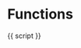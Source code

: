 <script setup>
    import Firewall from '../components/Firewall.vue';
    import { ref, onMounted, getCurrentInstance, useAttrs } from 'vue'
    import { createClient } from '@supabase/supabase-js'

    const access_token = ref(null);
    const user_email = ref(null);
    
    const instance = getCurrentInstance();
    const apikey = instance.appContext.config.globalProperties.$apikey;
    const url = instance.appContext.config.globalProperties.$url;
    const rUrl = instance.appContext.config.globalProperties.$rUrl;

    const supabase = createClient(url, apikey)
    const loading = ref(false);

    const scripts = ref([]);

    const _getScripts = async () => {

        // Use the path-based approach: /functions/v1/r-proxy/get-scripts
        const { data, error } = await supabase.functions.invoke('get-scripts');
        if (error) {
            console.error('Error invoking function:', error);
            return [];
        }
        return data?.data || [];
/*
        const { data: sessionData, error } = await supabase.auth.getSession();
        if (error) {
            console.error('Error getting session:', error);
            return [];
        }
        if (!sessionData.session || !sessionData.session.access_token) {
            console.error('No session found');
            return [];
        }
        access_token.value = sessionData.session.access_token;

        try {
            const response = await fetch(`${rUrl}/get-scripts`, {
                method: 'GET',
                headers: {
                    'Content-Type': 'application/json',
                    'Authorization': `Bearer ${access_token.value}`,
                }
            });
            
            if (!response.ok) {
                throw new Error(`HTTP error! status: ${response.status}`);
            }
            
            const data = await response.json();
            console.log('Fetched scripts:', data);
            return data || [];
        } catch (error) {
            console.error('Error fetching scripts:', error);
            return [];
        }*/
    };

    const _runScript = async (script) => {
        // Get the user's session to forward the auth token
        const { data: sessionData, error: sessionError } = await supabase.auth.getSession();
        if (sessionError) {
            console.error('Error getting session:', sessionError);
            return;
        }
        if (!sessionData.session || !sessionData.session.access_token) {
            console.error('No session found');
            return;
        }


        const { data, error } = await supabase.functions.invoke('run-script', {
            headers: {
                'Authorization': `Bearer ${sessionData.session.access_token}`,
            },
            body: {
                script
            }
        });
        if (error) {
            console.error('Error invoking function:', error);
            return;
        }
        console.log('Script executed successfully:', data);
    };
    onMounted(async () => {
       scripts.value = await _getScripts();
    });
</script>

# Functions

<Firewall>
    <v-card class="mt-11">
        <v-list v-if="scripts.length > 0">
            <v-list-item v-for="script in scripts" :key="script.id">
                <v-list-item-title>
                    {{ script }}
                </v-list-item-title>
                <template v-slot:append>
                    <v-btn @click="() => _runScript(script)" :loading="loading" rounded="xl" color="primary">RUN</v-btn>
                </template>
            </v-list-item>
        </v-list>
    </v-card>
</Firewall>